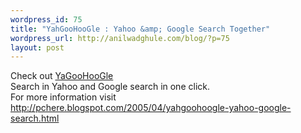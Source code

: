 ```yaml
--- 
wordpress_id: 75
title: "YahGooHooGle : Yahoo &amp; Google Search Together"
wordpress_url: http://anilwadghule.com/blog/?p=75
layout: post
---
```

Check out <a href="http://yagoohoogle.com/" target="_blank">YaGooHooGle</a><br />Search in Yahoo and Google search in one click.<br />For more information visit <a href="http://pchere.blogspot.com/2005/04/yahgoohoogle-yahoo-google-search.html" target="_blank">http://pchere.blogspot.com/2005/04/yahgoohoogle-yahoo-google-search.html</a>
